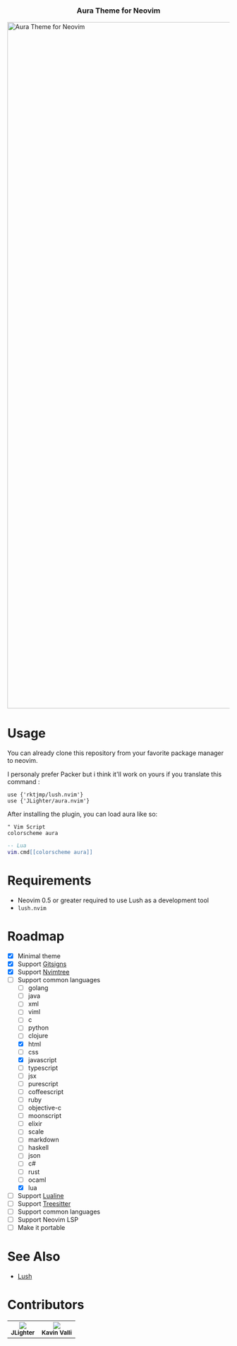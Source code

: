 <h3 align="center">Aura Theme for Neovim</h3>
<img width="1552" alt="Aura Theme for Neovim" src="https://user-images.githubusercontent.com/41034356/153639835-8aa57a20-96b4-4d09-8436-d390560b7ad5.png">


# Usage

You can already clone this repository from your favorite package manager to neovim.

I personaly prefer Packer but i think it'll work on yours if you translate this command : 

```vim
use {'rktjmp/lush.nvim'}
use {'JLighter/aura.nvim'}
```

After installing the plugin, you can load aura like so:
```vim
" Vim Script
colorscheme aura
```

```lua
-- Lua
vim.cmd[[colorscheme aura]]
```

# Requirements

- Neovim 0.5 or greater required to use Lush as a development tool
- `lush.nvim` 

# Roadmap

- [x] Minimal theme 
- [x] Support [Gitsigns](https://github.com/lewis6991/gitsigns.nvim)
- [x] Support [Nvimtree](https://github.com/kyazdani42/nvim-tree.lua)  
- [ ] Support common languages
  - [ ] golang
  - [ ] java
  - [ ] xml
  - [ ] viml
  - [ ] c
  - [ ] python
  - [ ] clojure
  - [x] html
  - [ ] css
  - [x] javascript
  - [ ] typescript
  - [ ] jsx
  - [ ] purescript
  - [ ] coffeescript
  - [ ] ruby
  - [ ] objective-c
  - [ ] moonscript
  - [ ] elixir
  - [ ] scale
  - [ ] markdown
  - [ ] haskell
  - [ ] json
  - [ ] c#
  - [ ] rust
  - [ ] ocaml
  - [x] lua
- [ ] Support [Lualine](https://github.com/nvim-lualine/lualine.nvim)  
- [ ] Support [Treesitter](https://github.com/nvim-treesitter/nvim-treesitter)
- [ ] Support common languages
- [ ] Support Neovim LSP
- [ ] Make it portable

# See Also

- [Lush](https://github.com/rktjmp/lush.nvim)

# Contributors
<table>
  <tr>
    <td align="center">
        <a href="https://github.com/JLighter">
          <img src="https://github.com/JLighter.png?size=100" align="center" />
        </a>
      <br />
      <sub><b>JLighter</b></sub>
    </td>
    <td align="center">
        <a href="https://github.com/kavinvalli">
          <img src="https://github.com/kavinvalli.png?size=100" align="center" />
        </a>
      <br />
      <sub><b>Kavin Valli</b></sub>
    </td>
  </tr>
</table>
